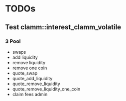 # TODOs

## Test clamm::interest_clamm_volatile

### 3 Pool

- swaps
- add liquidity
- remove liquidity
- remove one coin
- quote_swap
- quote_add_liquidity
- quote_remove_liquidity
- quote_remove_liquidity_one_coin
- claim fees admin
